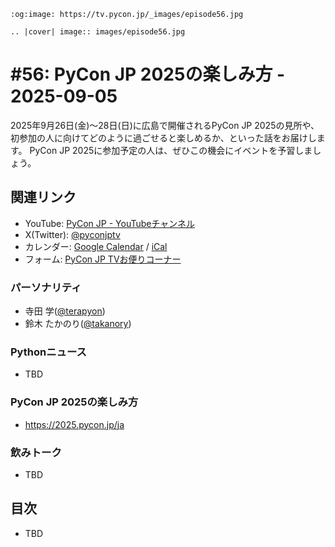 ```{eval-rst}
:og:image: https://tv.pycon.jp/_images/episode56.jpg

.. |cover| image:: images/episode56.jpg
```
# #56: PyCon JP 2025の楽しみ方 - 2025-09-05

2025年9月26日(金)〜28日(日)に広島で開催されるPyCon JP 2025の見所や、初参加の人に向けてどのように過ごせると楽しめるか、といった話をお届けします。
PyCon JP 2025に参加予定の人は、ぜひこの機会にイベントを予習しましょう。

<!--
(YouTubeの埋め込みリンク)
-->

## 関連リンク

* YouTube: [PyCon JP - YouTubeチャンネル](https://www.youtube.com/user/PyConJP)
* X(Twitter): [@pyconjptv](https://twitter.com/pyconjptv)
* カレンダー: [Google Calendar](https://calendar.google.com/calendar/embed?src=tv%40pycon.jp&ctz=Asia%2FTokyo&mode=AGENDA) / [iCal](https://calendar.google.com/calendar/ical/tv%40pycon.jp/public/basic.ics)
* フォーム: [PyCon JP TVお便りコーナー](https://docs.google.com/forms/d/e/1FAIpQLSfvL4cKteAaG_czTXjofR83owyjXekG9GNDGC6-jRZCb_2HRw/viewform)

### パーソナリティ

* 寺田 学([@terapyon](https://twitter.com))
* 鈴木 たかのり([@takanory](https://twitter.com/takanory))

### Pythonニュース

* TBD

### PyCon JP 2025の楽しみ方

* https://2025.pycon.jp/ja

### 飲みトーク

* TBD

## 目次

* TBD
